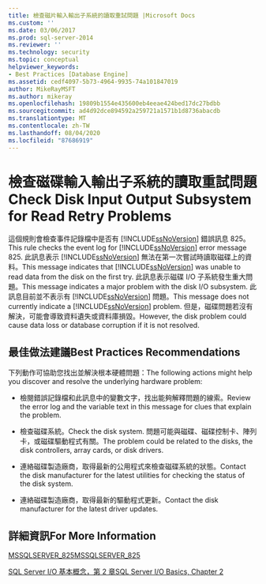 ```yaml
---
title: 檢查磁片輸入輸出子系統的讀取重試問題 |Microsoft Docs
ms.custom: ''
ms.date: 03/06/2017
ms.prod: sql-server-2014
ms.reviewer: ''
ms.technology: security
ms.topic: conceptual
helpviewer_keywords:
- Best Practices [Database Engine]
ms.assetid: cedf4097-5b73-4964-9935-74a101847019
author: MikeRayMSFT
ms.author: mikeray
ms.openlocfilehash: 19809b1554e435600eb4eeae424bed17dc27bdbb
ms.sourcegitcommit: ad4d92dce894592a259721a1571b1d8736abacdb
ms.translationtype: MT
ms.contentlocale: zh-TW
ms.lasthandoff: 08/04/2020
ms.locfileid: "87686919"
---
```

# <a name="check-disk-input-output-subsystem-for-read-retry-problems"></a><span data-ttu-id="a5f3e-102">檢查磁碟輸入輸出子系統的讀取重試問題</span><span class="sxs-lookup"><span data-stu-id="a5f3e-102">Check Disk Input Output Subsystem for Read Retry Problems</span></span>
  <span data-ttu-id="a5f3e-103">這個規則會檢查事件記錄檔中是否有 [!INCLUDE[ssNoVersion](../../includes/ssnoversion-md.md)] 錯誤訊息 825。</span><span class="sxs-lookup"><span data-stu-id="a5f3e-103">This rule checks the event log for [!INCLUDE[ssNoVersion](../../includes/ssnoversion-md.md)] error message 825.</span></span> <span data-ttu-id="a5f3e-104">此訊息表示 [!INCLUDE[ssNoVersion](../../includes/ssnoversion-md.md)] 無法在第一次嘗試時讀取磁碟上的資料。</span><span class="sxs-lookup"><span data-stu-id="a5f3e-104">This message indicates that [!INCLUDE[ssNoVersion](../../includes/ssnoversion-md.md)] was unable to read data from the disk on the first try.</span></span> <span data-ttu-id="a5f3e-105">此訊息表示磁碟 I/O 子系統發生重大問題。</span><span class="sxs-lookup"><span data-stu-id="a5f3e-105">This message indicates a major problem with the disk I/O subsystem.</span></span> <span data-ttu-id="a5f3e-106">此訊息目前並不表示有 [!INCLUDE[ssNoVersion](../../includes/ssnoversion-md.md)] 問題。</span><span class="sxs-lookup"><span data-stu-id="a5f3e-106">This message does not currently indicate a [!INCLUDE[ssNoVersion](../../includes/ssnoversion-md.md)] problem.</span></span> <span data-ttu-id="a5f3e-107">但是，磁碟問題若沒有解決，可能會導致資料遺失或資料庫損毀。</span><span class="sxs-lookup"><span data-stu-id="a5f3e-107">However, the disk problem could cause data loss or database corruption if it is not resolved.</span></span>  
  
## <a name="best-practices-recommendations"></a><span data-ttu-id="a5f3e-108">最佳做法建議</span><span class="sxs-lookup"><span data-stu-id="a5f3e-108">Best Practices Recommendations</span></span>  
 <span data-ttu-id="a5f3e-109">下列動作可協助您找出並解決根本硬體問題：</span><span class="sxs-lookup"><span data-stu-id="a5f3e-109">The following actions might help you discover and resolve the underlying hardware problem:</span></span>  
  
-   <span data-ttu-id="a5f3e-110">檢閱錯誤記錄檔和此訊息中的變數文字，找出能夠解釋問題的線索。</span><span class="sxs-lookup"><span data-stu-id="a5f3e-110">Review the error log and the variable text in this message for clues that explain the problem.</span></span>  
  
-   <span data-ttu-id="a5f3e-111">檢查磁碟系統。</span><span class="sxs-lookup"><span data-stu-id="a5f3e-111">Check the disk system.</span></span> <span data-ttu-id="a5f3e-112">問題可能與磁碟、磁碟控制卡、陣列卡，或磁碟驅動程式有關。</span><span class="sxs-lookup"><span data-stu-id="a5f3e-112">The problem could be related to the disks, the disk controllers, array cards, or disk drivers.</span></span>  
  
-   <span data-ttu-id="a5f3e-113">連絡磁碟製造廠商，取得最新的公用程式來檢查磁碟系統的狀態。</span><span class="sxs-lookup"><span data-stu-id="a5f3e-113">Contact the disk manufacturer for the latest utilities for checking the status of the disk system.</span></span>  
  
-   <span data-ttu-id="a5f3e-114">連絡磁碟製造廠商，取得最新的驅動程式更新。</span><span class="sxs-lookup"><span data-stu-id="a5f3e-114">Contact the disk manufacturer for the latest driver updates.</span></span>  
  
## <a name="for-more-information"></a><span data-ttu-id="a5f3e-115">詳細資訊</span><span class="sxs-lookup"><span data-stu-id="a5f3e-115">For More Information</span></span>  
 [<span data-ttu-id="a5f3e-116">MSSQLSERVER_825</span><span class="sxs-lookup"><span data-stu-id="a5f3e-116">MSSQLSERVER_825</span></span>](../errors-events/mssqlserver-825-database-engine-error.md)  
  
 <span data-ttu-id="a5f3e-117">[SQL Server I/O 基本概念，第 2 章](/previous-versions/sql/sql-server-2005/administrator/cc917726(v=technet.10))</span><span class="sxs-lookup"><span data-stu-id="a5f3e-117">[SQL Server I/O Basics, Chapter 2](/previous-versions/sql/sql-server-2005/administrator/cc917726(v=technet.10))</span></span>  
  
  
